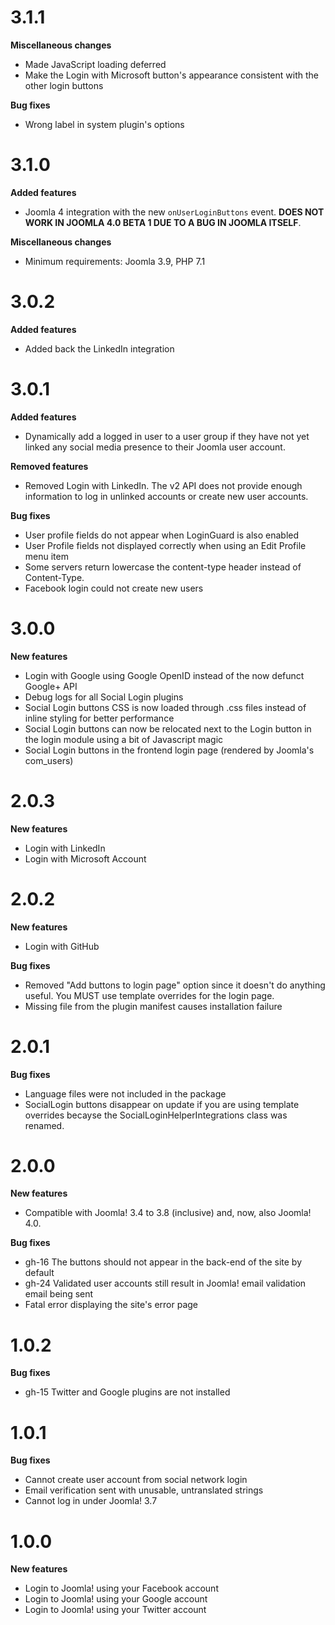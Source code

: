 # 3.1.1

**Miscellaneous changes**

* Made JavaScript loading deferred
* Make the Login with Microsoft button's appearance consistent with the other login buttons

**Bug fixes**

* Wrong label in system plugin's options

# 3.1.0

**Added features**

* Joomla 4 integration with the new `onUserLoginButtons` event. **DOES NOT WORK IN JOOMLA 4.0 BETA 1 DUE TO A BUG IN JOOMLA ITSELF**.

**Miscellaneous changes**

* Minimum requirements: Joomla 3.9, PHP 7.1

# 3.0.2

**Added features**

* Added back the LinkedIn integration

# 3.0.1

**Added features**

* Dynamically add a logged in user to a user group if they have not yet linked any social media presence to their Joomla user account.

**Removed features**

* Removed Login with LinkedIn. The v2 API does not provide enough information to log in unlinked accounts or create new user accounts.

**Bug fixes**

* User profile fields do not appear when LoginGuard is also enabled
* User Profile fields not displayed correctly when using an Edit Profile menu item
* Some servers return lowercase the content-type header instead of Content-Type.
* Facebook login could not create new users

# 3.0.0

**New features**

* Login with Google using Google OpenID instead of the now defunct Google+ API
* Debug logs for all Social Login plugins
* Social Login buttons CSS is now loaded through .css files instead of inline styling for better performance
* Social Login buttons can now be relocated next to the Login button in the login module using a bit of Javascript magic
* Social Login buttons in the frontend login page (rendered by Joomla's com_users)

# 2.0.3

**New features**

* Login with LinkedIn
* Login with Microsoft Account

# 2.0.2

**New features**

* Login with GitHub

**Bug fixes**

* Removed "Add buttons to login page" option since it doesn't do anything useful. You MUST use template overrides for the login page. 
* Missing file from the plugin manifest causes installation failure

# 2.0.1

**Bug fixes**

* Language files were not included in the package
* SocialLogin buttons disappear on update if you are using template overrides becayse the SocialLoginHelperIntegrations class was renamed.

# 2.0.0

**New features**

* Compatible with Joomla! 3.4 to 3.8 (inclusive) and, now, also Joomla! 4.0.

**Bug fixes**

* gh-16 The buttons should not appear in the back-end of the site by default 
* gh-24 Validated user accounts still result in Joomla! email validation email being sent  
* Fatal error displaying the site's error page

# 1.0.2

**Bug fixes**

* gh-15 Twitter and Google plugins are not installed

# 1.0.1

**Bug fixes**

* Cannot create user account from social network login
* Email verification sent with unusable, untranslated strings
* Cannot log in under Joomla! 3.7

# 1.0.0

**New features**

* Login to Joomla! using your Facebook account
* Login to Joomla! using your Google account
* Login to Joomla! using your Twitter account
